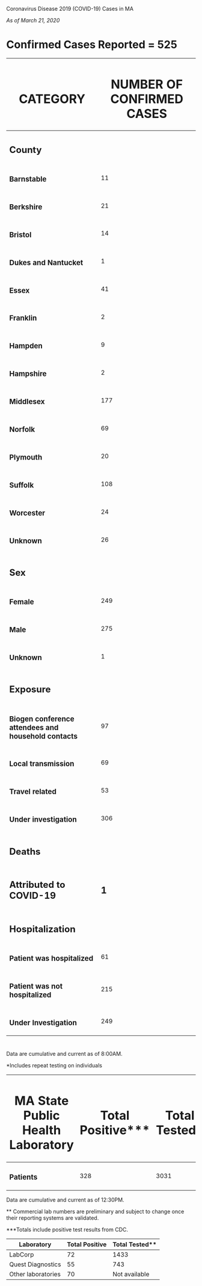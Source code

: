 Coronavirus Disease 2019 (COVID-19) Cases in MA

*As of March 21, 2020*

# Confirmed Cases Reported = 525

<table>
<thead>
<tr class="header">
<th><h1 id="category"><strong>CATEGORY</strong></h1></th>
<th><h1 id="number-of-confirmed-cases"><strong>NUMBER OF CONFIRMED CASES</strong></h1></th>
</tr>
</thead>
<tbody>
<tr class="odd">
<td><h2 id="county"><strong>County</strong></h2></td>
<td></td>
</tr>
<tr class="even">
<td><h3 id="barnstable">Barnstable</h3></td>
<td>11</td>
</tr>
<tr class="odd">
<td><h3 id="berkshire">Berkshire</h3></td>
<td>21</td>
</tr>
<tr class="even">
<td><h3 id="bristol">Bristol</h3></td>
<td>14</td>
</tr>
<tr class="odd">
<td><h3 id="dukes-and-nantucket">Dukes and Nantucket</h3></td>
<td>1</td>
</tr>
<tr class="even">
<td><h3 id="essex">Essex</h3></td>
<td>41</td>
</tr>
<tr class="odd">
<td><h3 id="franklin">Franklin</h3></td>
<td>2</td>
</tr>
<tr class="even">
<td><h3 id="hampden">Hampden</h3></td>
<td>9</td>
</tr>
<tr class="odd">
<td><h3 id="hampshire">Hampshire</h3></td>
<td>2</td>
</tr>
<tr class="even">
<td><h3 id="middlesex">Middlesex</h3></td>
<td>177</td>
</tr>
<tr class="odd">
<td><h3 id="norfolk">Norfolk</h3></td>
<td>69</td>
</tr>
<tr class="even">
<td><h3 id="plymouth">Plymouth</h3></td>
<td>20</td>
</tr>
<tr class="odd">
<td><h3 id="suffolk">Suffolk</h3></td>
<td>108</td>
</tr>
<tr class="even">
<td><h3 id="worcester">Worcester</h3></td>
<td>24</td>
</tr>
<tr class="odd">
<td><h3 id="unknown">Unknown</h3></td>
<td>26</td>
</tr>
<tr class="even">
<td><h2 id="sex">Sex</h2></td>
<td></td>
</tr>
<tr class="odd">
<td><h3 id="female">Female</h3></td>
<td>249</td>
</tr>
<tr class="even">
<td><h3 id="male">Male</h3></td>
<td>275</td>
</tr>
<tr class="odd">
<td><h3 id="unknown-1">Unknown</h3></td>
<td>1</td>
</tr>
<tr class="even">
<td><h2 id="exposure">Exposure</h2></td>
<td></td>
</tr>
<tr class="odd">
<td><h3 id="biogen-conference-attendees-and-household-contacts">Biogen conference attendees and household contacts</h3></td>
<td>97</td>
</tr>
<tr class="even">
<td><h3 id="local-transmission">Local transmission </h3></td>
<td>69</td>
</tr>
<tr class="odd">
<td><h3 id="travel-related">Travel related </h3></td>
<td>53</td>
</tr>
<tr class="even">
<td><h3 id="under-investigation">Under investigation</h3></td>
<td>306</td>
</tr>
<tr class="odd">
<td><h2 id="deaths">Deaths</h2></td>
<td></td>
</tr>
<tr class="even">
<td><h2 id="attributed-to-covid-19">Attributed to COVID-19</h2></td>
<td><h2 id="section">1</h2></td>
</tr>
<tr class="odd">
<td><h2 id="hospitalization">Hospitalization </h2></td>
<td></td>
</tr>
<tr class="even">
<td><h3 id="patient-was-hospitalized">Patient was hospitalized</h3></td>
<td>61</td>
</tr>
<tr class="odd">
<td><h3 id="patient-was-not-hospitalized">Patient was not hospitalized</h3></td>
<td>215</td>
</tr>
<tr class="even">
<td><h3 id="under-investigation-1">Under Investigation</h3></td>
<td>249</td>
</tr>
</tbody>
</table>

# 

Data are cumulative and current as of 8:00AM.

\*Includes repeat testing on individuals

<table>
<thead>
<tr class="header">
<th><h1 id="ma-state-public-health-laboratory"><strong>MA State Public Health Laboratory</strong></h1></th>
<th><h1 id="total-positive"><strong>Total Positive***</strong></h1></th>
<th><h1 id="total-tested"><strong>Total Tested*</strong></h1></th>
</tr>
</thead>
<tbody>
<tr class="odd">
<td><h3 id="patients">Patients</h3></td>
<td>328</td>
<td>3031</td>
</tr>
</tbody>
</table>

Data are cumulative and current as of 12:30PM.

\*\* Commercial lab numbers are preliminary and subject to change once
their reporting systems are validated.

\*\*\*Totals include positive test results from CDC.

| Laboratory         | Total Positive | Total Tested\*\* |
| ------------------ | -------------- | ---------------- |
| LabCorp            | 72             | 1433             |
| Quest Diagnostics  | 55             | 743              |
| Other laboratories | 70             | Not available    |
